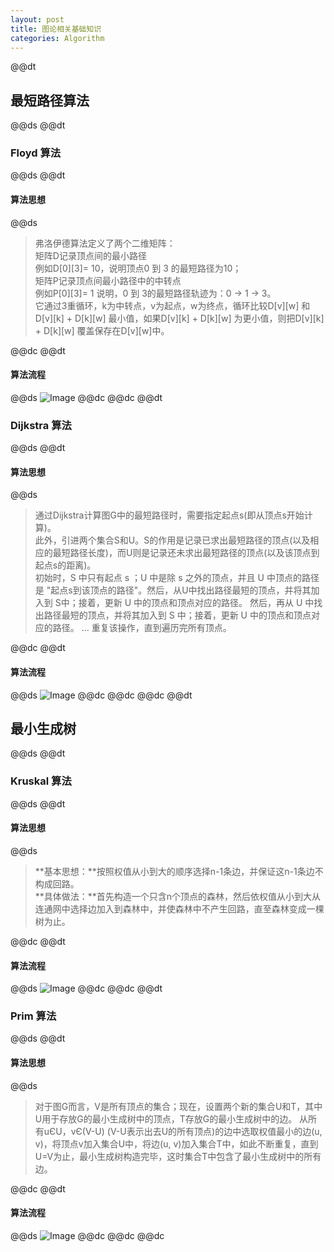 ```yaml
---  
layout: post  
title: 图论相关基础知识  
categories: Algorithm  
---  
```

@@dt
## 最短路径算法
@@ds
@@dt
### Floyd 算法
@@ds
@@dt
#### 算法思想
@@ds
> 弗洛伊德算法定义了两个二维矩阵：  
> 矩阵D记录顶点间的最小路径  
> 例如D[0][3]= 10，说明顶点0 到 3 的最短路径为10；  
> 矩阵P记录顶点间最小路径中的中转点  
> 例如P[0][3]= 1 说明，0 到 3的最短路径轨迹为：0 -> 1 -> 3。  
> 它通过3重循环，k为中转点，v为起点，w为终点，循环比较D[v][w] 和 D[v][k] + D[k][w] 最小值，如果D[v][k] + D[k][w] 为更小值，则把D[v][k] + D[k][w] 覆盖保存在D[v][w]中。  

@@dc
@@dt
#### 算法流程
@@ds
![Image](https://s3.jpg.cm/2020/09/13/HIznw.jpg)
@@dc
@@dc
@@dt
### Dijkstra 算法
@@ds
@@dt
#### 算法思想
@@ds
> 通过Dijkstra计算图G中的最短路径时，需要指定起点s(即从顶点s开始计算)。  
> 此外，引进两个集合S和U。S的作用是记录已求出最短路径的顶点(以及相应的最短路径长度)，而U则是记录还未求出最短路径的顶点(以及该顶点到起点s的距离)。  
> 初始时，S 中只有起点 s ；U 中是除 s 之外的顶点，并且 U 中顶点的路径是 "起点s到该顶点的路径"。然后，从U中找出路径最短的顶点，并将其加入到 S中；接着，更新 U 中的顶点和顶点对应的路径。 然后，再从 U 中找出路径最短的顶点，并将其加入到 S 中；接着，更新 U 中的顶点和顶点对应的路径。 ... 重复该操作，直到遍历完所有顶点。  

@@dc
@@dt
#### 算法流程
@@ds
![Image](https://s3.jpg.cm/2020/10/14/tg5uz.png)
@@dc
@@dc
@@dc
@@dt
## 最小生成树
@@ds
@@dt
### Kruskal 算法
@@ds
@@dt
#### 算法思想
@@ds
> **基本思想：**按照权值从小到大的顺序选择n-1条边，并保证这n-1条边不构成回路。  
> **具体做法：**首先构造一个只含n个顶点的森林，然后依权值从小到大从连通网中选择边加入到森林中，并使森林中不产生回路，直至森林变成一棵树为止。  

@@dc
@@dt
#### 算法流程
@@ds
![Image](https://s3.jpg.cm/2020/10/14/t2zKL.jpg)
@@dc
@@dc
@@dt
### Prim 算法
@@ds
@@dt
#### 算法思想
@@ds
> 对于图G而言，V是所有顶点的集合；现在，设置两个新的集合U和T，其中U用于存放G的最小生成树中的顶点，T存放G的最小生成树中的边。 从所有uЄU，vЄ(V-U) (V-U表示出去U的所有顶点)的边中选取权值最小的边(u, v)，将顶点v加入集合U中，将边(u, v)加入集合T中，如此不断重复，直到U=V为止，最小生成树构造完毕，这时集合T中包含了最小生成树中的所有边。  

@@dc
@@dt
#### 算法流程
@@ds
![Image](https://s3.jpg.cm/2020/10/14/t22qf.jpg)
@@dc
@@dc
@@dc
